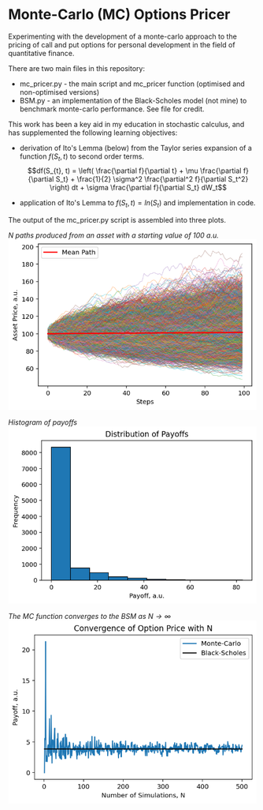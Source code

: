 # Monte-Carlo (MC) Options Pricer
Experimenting with the development of a monte-carlo approach to the pricing of call and put options for personal development in the field of quantitative finance. 

 There are two main files in this repository:
 - mc_pricer.py - the main script and mc_pricer function (optimised and non-optimised versions)
 - BSM.py - an implementation of the Black-Scholes model (not mine) to benchmark monte-carlo performance. See file for credit.

This work has been a key aid in my education in stochastic calculus, and has supplemented the following learning objectives:
- derivation of Ito's Lemma (below) from the Taylor series expansion of a function $f(S_{t}, t)$ to second order terms.
$$df(S_{t}, t) = \left( \frac{\partial f}{\partial t} + \mu \frac{\partial f}{\partial S_t} + \frac{1}{2} \sigma^2 \frac{\partial^2 f}{\partial S_t^2} \right) dt + \sigma \frac{\partial f}{\partial S_t} dW_t$$
 
- application of Ito's Lemma to $f(S_t, t)=ln(S_t)$ and implementation in code.

The output of the mc_pricer.py script is assembled into three plots.

*$N$ paths produced from an asset with a starting value of 100 a.u.*
![](figures/paths.png)

*Histogram of payoffs*
![](figures/hist.png)

*The MC function converges to the BSM as $N \to \infty$*
![](figures/convergence.png)
